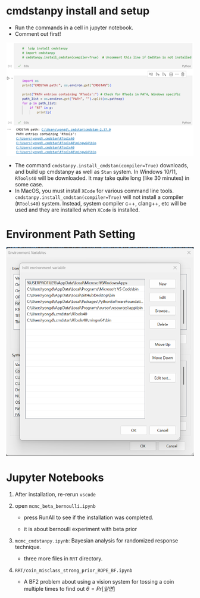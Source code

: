 # cmdstanpy install and setup
- Run the commands in a cell in jupyter notebook.
- Comment out first!

![cmdstanpy install](cmdstanpy_install.png)

- The command `cmdstanpy.install_cmdstan(compiler=True)` downloads, and build up cmdstanpy as well as `Stan` system. In Windows 10/11, `RTools40` will be downloaded. It may take quite long (like 30 minutes) in some case.
- In MacOS, you must install `XCode` for various command line tools. `cmdstanpy.install_cmdstan(compiler=True)` will not install a compiler (`RTools40`) system. Instead, system compiler c++, clang++, etc will be used and they are installed when `XCode` is installed.

# Environment Path Setting

![Environment Path Setting](env-path-setting.png)


# Jupyter Notebooks

1. After installation, re-rerun `vscode`
2. open `mcmc_beta_bernoulli.ipynb`
    - press RunAll to see if the installation was completed.

    - it is about bernoulli experiment with beta prior

3. `mcmc_cmdstanpy.ipynb`: Bayesian analysis for randomized response technique.
    - three more files in `RRT` directory.

4. `RRT/coin_misclass_strong_prior_ROPE_BF.ipynb`
    - A BF2 problem about using a vision system for tossing a coin multiple times to find out $\theta=Pr[앞면]$
